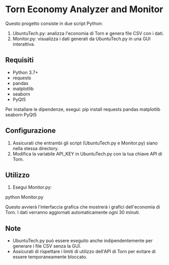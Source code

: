 # Torn Economy Analyzer and Monitor

Questo progetto consiste in due script Python:
1. UbuntuTech.py: analizza l'economia di Torn e genera file CSV con i dati.
2. Monitor.py: visualizza i dati generati da UbuntuTech.py in una GUI interattiva.

## Requisiti

- Python 3.7+
- requests
- pandas
- matplotlib
- seaborn
- PyQt5

Per installare le dipendenze, esegui:
pip install requests pandas matplotlib seaborn PyQt5


## Configurazione

1. Assicurati che entrambi gli script (UbuntuTech.py e Monitor.py) siano nella stessa directory.
2. Modifica la variabile API_KEY in UbuntuTech.py con la tua chiave API di Torn.

## Utilizzo

1. Esegui Monitor.py:


python Monitor.py


Questo avvierà l'interfaccia grafica che mostrerà i grafici dell'economia di Torn.
I dati verranno aggiornati automaticamente ogni 30 minuti.

## Note

- UbuntuTech.py può essere eseguito anche indipendentemente per generare i file CSV senza la GUI.
- Assicurati di rispettare i limiti di utilizzo dell'API di Torn per evitare di essere temporaneamente bloccato.
